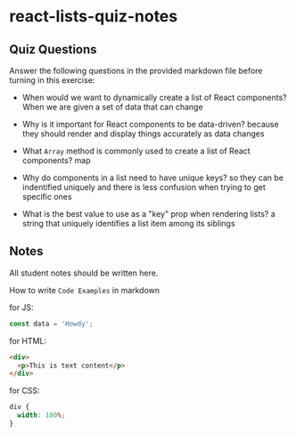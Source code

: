 # react-lists-quiz-notes

## Quiz Questions

Answer the following questions in the provided markdown file before turning in this exercise:

- When would we want to dynamically create a list of React components?
  When we are given a set of data that can change

- Why is it important for React components to be data-driven?
  because they should render and display things accurately as data changes

- What `Array` method is commonly used to create a list of React components?
  map

- Why do components in a list need to have unique keys?
  so they can be indentified uniquely and there is less confusion when trying to get specific ones

- What is the best value to use as a "key" prop when rendering lists?
  a string that uniquely identifies a list item among its siblings

## Notes

All student notes should be written here.

How to write `Code Examples` in markdown

for JS:

```javascript
const data = 'Howdy';
```

for HTML:

```html
<div>
  <p>This is text content</p>
</div>
```

for CSS:

```css
div {
  width: 100%;
}
```
